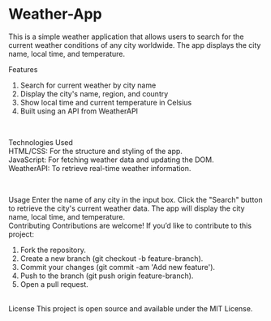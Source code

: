 # Weather-App
This is a simple weather application that allows users to search for the current weather conditions of any city worldwide. The app displays the city name, local time, and temperature.

Features
1. Search for current weather by city name
2. Display the city's name, region, and country
3. Show local time and current temperature in Celsius
4. Built using an API from WeatherAPI
<br>

Technologies Used
<br>
HTML/CSS: For the structure and styling of the app.
<br>
JavaScript: For fetching weather data and updating the DOM.
<br>
WeatherAPI: To retrieve real-time weather information.

<br>

Usage
Enter the name of any city in the input box.
Click the "Search" button to retrieve the city's current weather data.
The app will display the city name, local time, and temperature.
<br>
Contributing
Contributions are welcome! If you’d like to contribute to this project:
1. Fork the repository.
2. Create a new branch (git checkout -b feature-branch).
3. Commit your changes (git commit -am 'Add new feature').
4. Push to the branch (git push origin feature-branch).
5. Open a pull request.
<br>
License
This project is open source and available under the MIT License.
